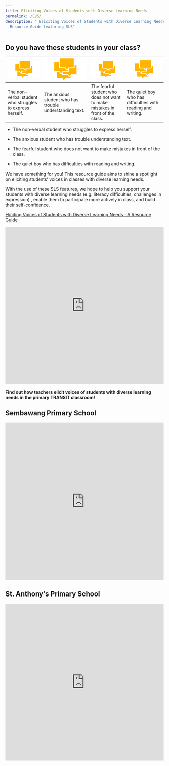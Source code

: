 ```yaml
---
title: Eliciting Voices of Students with Diverse Learning Needs
permalink: /EVS/
description: " Eliciting Voices of Students with Diverse Learning Needs - A
  Resource Guide featuring SLS"
---
```

## Do you have these students in your class?


| ![](/images/EVSo.png) | ![](/images/EVSo.png) |![](/images/EVSo.png) | ![](/images/EVSo.png) |
| -------- | -------- | -------- | -------- |
| The non-verbal student who struggles to express herself.|The anxious student&nbsp;who has trouble understanding text.|The fearful student who does not want to make mistakes in front of the class.|The quiet boy who has difficulties with reading and writing.|

*   The non-verbal student who struggles to express herself.
    
*   The anxious student&nbsp;who has trouble understanding text.&nbsp;
    
*   The fearful student&nbsp;who does not want to make mistakes in front of the class.&nbsp;
    
*   The quiet boy who has difficulties with reading and writing.&nbsp;

We have something for you! This resource guide aims to shine a spotlight on eliciting students’ voices in classes with diverse learning needs.&nbsp;

With the use of these SLS features, we hope to help you support your students with diverse learning needs (e.g. literacy difficulties, challenges in expression) , enable them to participate more actively in class, and build their self-confidence.

[Eliciting Voices of Students with Diverse Learning Needs - A Resource Guide](/files/Eliciting%20Voices%20of%20Students%20with%20Diverse%20Learning%20Needs%20-%20A%20Resource%20Guide.pdf)

<iframe allowfullscreen="true" height="500" width="100%" frameborder="0" src="https://docs.google.com/presentation/d/e/2PACX-1vQgyzVXnNSqmorG9rblCb0Nc3bvrsQauwsNhXNujn_A8vSy1xol7MkKPeoXffodbw/embed?start=false&amp;loop=true&amp;delayms=10000"></iframe>

**Find out how teachers elicit voices of students with diverse learning needs in the primary TRANSIT classroom!**

## Sembawang Primary School
<iframe allowfullscreen="" allow="accelerometer; autoplay; clipboard-write; encrypted-media; gyroscope; picture-in-picture" frameborder="0" title="YouTube video player" src="https://www.youtube.com/embed/rK1Bn_mAkfY" height="500" width="100%"></iframe>

## St. Anthony's Primary School
<iframe allowfullscreen="" allow="accelerometer; autoplay; clipboard-write; encrypted-media; gyroscope; picture-in-picture" frameborder="0" title="YouTube video player" src="https://www.youtube.com/embed/dDyf9ekgT-E" height="500" width="100%"></iframe>
